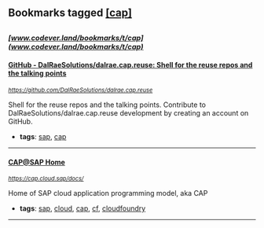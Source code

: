 ## Bookmarks tagged [[cap]](https://www.codever.land/search?q=[cap])

_<sup><sup>[www.codever.land/bookmarks/t/cap](www.codever.land/bookmarks/t/cap)</sup></sup>_
---
#### [GitHub - DalRaeSolutions/dalrae.cap.reuse: Shell for the reuse repos and the talking points](https://github.com/DalRaeSolutions/dalrae.cap.reuse)
_<sup>https://github.com/DalRaeSolutions/dalrae.cap.reuse</sup>_

Shell for the reuse repos and the talking points. Contribute to DalRaeSolutions/dalrae.cap.reuse development by creating an account on GitHub.
* **tags**: [sap](../tagged/sap.md), [cap](../tagged/cap.md)
---
#### [CAP@SAP Home](https://cap.cloud.sap/docs/)
_<sup>https://cap.cloud.sap/docs/</sup>_

Home of SAP cloud application programming model, aka CAP
* **tags**: [sap](../tagged/sap.md), [cloud](../tagged/cloud.md), [cap](../tagged/cap.md), [cf](../tagged/cf.md), [cloudfoundry](../tagged/cloudfoundry.md)
---
